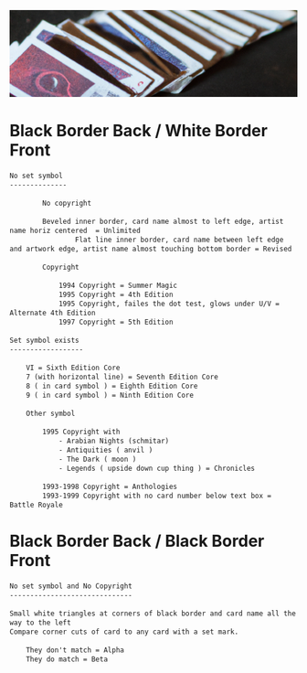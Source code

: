 ![old cards](/assets/header.png)


# Black Border Back / White Border Front

	No set symbol
	--------------
 
        	No copyright
	 
			Beveled inner border, card name almost to left edge, artist name horiz centered  = Unlimited 
	                Flat line inner border, card name between left edge and artwork edge, artist name almost touching bottom border = Revised

        	Copyright
      
	            1994 Copyright = Summer Magic
	            1995 Copyright = 4th Edition 
	            1995 Copyright, failes the dot test, glows under U/V = Alternate 4th Edition 
	            1997 Copyright = 5th Edition

	Set symbol exists
 	------------------

		VI = Sixth Edition Core
		7 (with horizontal line) = Seventh Edition Core
		8 ( in card symbol ) = Eighth Edition Core
		9 ( in card symbol ) = Ninth Edition Core

		Other symbol

			1995 Copyright with 
				- Arabian Nights (schmitar) 
				- Antiquities ( anvil ) 
				- The Dark ( moon ) 
				- Legends ( upside down cup thing ) = Chronicles
                  
			1993-1998 Copyright = Anthologies
			1993-1999 Copyright with no card number below text box = Battle Royale

    
# Black Border Back / Black Border Front

	No set symbol and No Copyright
	------------------------------
       
	Small white triangles at corners of black border and card name all the way to the left
	Compare corner cuts of card to any card with a set mark.
	      
		They don't match = Alpha
		They do match = Beta


